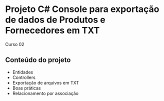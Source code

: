 # Projeto C# Console para exportação de dados de Produtos e Fornecedores em TXT
Curso 02

## Conteúdo do projeto
* Entidades
* Controllers
* Exportação de arquivos em TXT
* Boas práticas
* Relacionamento por associação